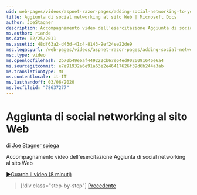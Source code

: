 ```yaml
---
uid: web-pages/videos/aspnet-razor-pages/adding-social-networking-to-your-website
title: Aggiunta di social networking al sito Web | Microsoft Docs
author: JoeStagner
description: Accompagnamento video dell'esercitazione Aggiunta di social networking al sito Web
ms.author: riande
ms.date: 02/25/2011
ms.assetid: 48df63a2-d43d-41c4-8143-9ef24ee22de9
msc.legacyurl: /web-pages/videos/aspnet-razor-pages/adding-social-networking-to-your-website
msc.type: video
ms.openlocfilehash: 2b70b49e6af449222cb67e64ed9026091646e6a4
ms.sourcegitcommit: e7e91932a6e91a63e2e46417626f39d6b244a3ab
ms.translationtype: MT
ms.contentlocale: it-IT
ms.lasthandoff: 03/06/2020
ms.locfileid: "78637277"
---
```

# <a name="adding-social-networking-to-your-website"></a>Aggiunta di social networking al sito Web

di [Joe Stagner spiega](https://github.com/JoeStagner)

Accompagnamento video dell'esercitazione Aggiunta di social networking al sito Web

[&#9654;Guarda il video (8 minuti)](https://channel9.msdn.com/Blogs/ASP-NET-Site-Videos/adding-social-networking-to-your-website)

> [!div class="step-by-step"]
> [Precedente](adding-search-to-your-web-site.md)
